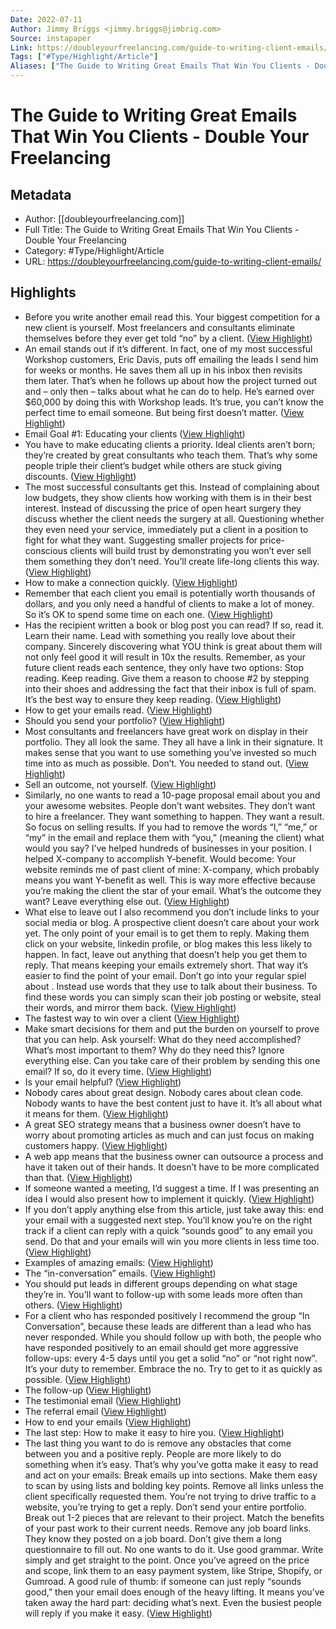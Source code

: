 ```yaml
---
Date: 2022-07-11
Author: Jimmy Briggs <jimmy.briggs@jimbrig.com>
Source: instapaper
Link: https://doubleyourfreelancing.com/guide-to-writing-client-emails/
Tags: ["#Type/Highlight/Article"]
Aliases: ["The Guide to Writing Great Emails That Win You Clients - Double Your Freelancing", "The Guide to Writing Great Emails That Win You Clients - Double Your Freelancing"]
---
```

# The Guide to Writing Great Emails That Win You Clients - Double Your Freelancing

## Metadata
- Author: [[doubleyourfreelancing.com]]
- Full Title: The Guide to Writing Great Emails That Win You Clients - Double Your Freelancing
- Category: #Type/Highlight/Article
- URL: https://doubleyourfreelancing.com/guide-to-writing-client-emails/

## Highlights
- Before you write another email read this.
  Your biggest competition for a new client is yourself. Most freelancers and consultants eliminate themselves before they ever get told “no” by a client. ([View Highlight](https://instapaper.com/read/1364271969/14671609))
- An email stands out if it’s different. In fact, one of my most successful Workshop customers, Eric Davis, puts off emailing the leads I send him for weeks or months. He saves them all up in his inbox then revisits them later.
  That’s when he follows up about how the project turned out and – only then – talks about what he can do to help. He’s earned over $60,000 by doing this with Workshop leads.
  It’s true, you can’t know the perfect time to email someone. But being first doesn’t matter. ([View Highlight](https://instapaper.com/read/1364271969/14671614))
- Email Goal #1: Educating your clients ([View Highlight](https://instapaper.com/read/1364271969/14671616))
- You have to make educating clients a priority. Ideal clients aren’t born; they’re created by great consultants who teach them. That’s why some people triple their client’s budget while others are stuck giving discounts. ([View Highlight](https://instapaper.com/read/1364271969/14671619))
- The most successful consultants get this. Instead of complaining about low budgets, they show clients how working with them is in their best interest.
  Instead of discussing the price of open heart surgery they discuss whether the client needs the surgery at all. Questioning whether they even need your service, immediately put a client in a position to fight for what they want.
  Suggesting smaller projects for price-conscious clients will build trust by demonstrating you won’t ever sell them something they don’t need. You’ll create life-long clients this way. ([View Highlight](https://instapaper.com/read/1364271969/14671621))
- How to make a connection quickly. ([View Highlight](https://instapaper.com/read/1364271969/14671622))
- Remember that each client you email is potentially worth thousands of dollars, and you only need a handful of clients to make a lot of money. So it’s OK to spend some time on each one. ([View Highlight](https://instapaper.com/read/1364271969/14671625))
- Has the recipient written a book or blog post you can read? If so, read it. Learn their name. Lead with something you really love about their company. Sincerely discovering what YOU think is great about them will not only feel good it will result in 10x the results. Remember, as your future client reads each sentence, they only have two options:
  Stop reading.
  Keep reading.
  Give them a reason to choose #2 by stepping into their shoes and addressing the fact that their inbox is full of spam. It’s the best way to ensure they keep reading. ([View Highlight](https://instapaper.com/read/1364271969/14671627))
- How to get your emails read. ([View Highlight](https://instapaper.com/read/1364271969/14671628))
- Should you send your portfolio? ([View Highlight](https://instapaper.com/read/1364271969/14671632))
- Most consultants and freelancers have great work on display in their portfolio. They all look the same. They all have a link in their signature. It makes sense that you want to use something you’ve invested so much time into as much as possible. Don’t. You needed to stand out. ([View Highlight](https://instapaper.com/read/1364271969/14671636))
- Sell an outcome, not yourself. ([View Highlight](https://instapaper.com/read/1364271969/14671638))
- Similarly, no one wants to read a 10-page proposal email about you and your awesome websites. People don’t want websites. They don’t want to hire a freelancer. They want something to happen. They want a result.
  So focus on selling results.
  If you had to remove the words “I,” “me,” or “my” in the email and replace them with “you,” (meaning the client) what would you say?
  I’ve helped hundreds of businesses in your position. I helped X-company to accomplish Y-benefit.
  Would become:
  Your website reminds me of past client of mine: X-company, which probably means you want Y-benefit as well.
  This is way more effective because you’re making the client the star of your email. What’s the outcome they want? Leave everything else out. ([View Highlight](https://instapaper.com/read/1364271969/14671641))
- What else to leave out
  I also recommend you don’t include links to your social media or blog. A prospective client doesn’t care about your work yet.
  The only point of your email is to get them to reply. Making them click on your website, linkedin profile, or blog makes this less likely to happen.
  In fact, leave out anything that doesn’t help you get them to reply. That means keeping your emails extremely short. That way it’s easier to find the point of your email.
  Don’t go into your regular spiel about <insert boring specialty>. Instead use words that they use to talk about their business. To find these words you can simply scan their job posting or website, steal their words, and mirror them back. ([View Highlight](https://instapaper.com/read/1364271969/14671644))
- The fastest way to win over a client ([View Highlight](https://instapaper.com/read/1364271969/14671645))
- Make smart decisions for them and put the burden on yourself to prove that you can help. Ask yourself:
  What do they need accomplished?
  What’s most important to them?
  Why do they need this?
  Ignore everything else. Can you take care of their problem by sending this one email? If so, do it every time. ([View Highlight](https://instapaper.com/read/1364271969/14671647))
- Is your email helpful? ([View Highlight](https://instapaper.com/read/1364271969/14671650))
- Nobody cares about great design. Nobody cares about clean code. Nobody wants to have the best content just to have it. It’s all about what it means for them. ([View Highlight](https://instapaper.com/read/1364271969/14671651))
- A great SEO strategy means that a business owner doesn’t have to worry about promoting articles as much and can just focus on making customers happy. ([View Highlight](https://instapaper.com/read/1364271969/14671653))
- A web app means that the business owner can outsource a process and have it taken out of their hands. It doesn’t have to be more complicated than that. ([View Highlight](https://instapaper.com/read/1364271969/14671654))
- If someone wanted a meeting, I’d suggest a time. If I was presenting an idea I would also present how to implement it quickly. ([View Highlight](https://instapaper.com/read/1364271969/14671658))
- If you don’t apply anything else from this article, just take away this: end your email with a suggested next step. You’ll know you’re on the right track if a client can reply with a quick “sounds good” to any email you send.
  Do that and your emails will win you more clients in less time too. ([View Highlight](https://instapaper.com/read/1364271969/14671661))
- Examples of amazing emails: ([View Highlight](https://instapaper.com/read/1364271969/14671662))
- The “in-conversation” emails. ([View Highlight](https://instapaper.com/read/1364271969/14671663))
- You should put leads in different groups depending on what stage they’re in. You’ll want to follow-up with some leads more often than others. ([View Highlight](https://instapaper.com/read/1364271969/14671665))
- For a client who has responded positively I recommend the group “In Conversation”, because these leads are different than a lead who has never responded. While you should follow up with both, the people who have responded positively to an email should get more aggressive follow-ups: every 4-5 days until you get a solid “no” or “not right now”. It’s your duty to remember. Embrace the no. Try to get to it as quickly as possible. ([View Highlight](https://instapaper.com/read/1364271969/14671667))
- The follow-up ([View Highlight](https://instapaper.com/read/1364271969/14671668))
- The testimonial email ([View Highlight](https://instapaper.com/read/1364271969/14671670))
- The referral email ([View Highlight](https://instapaper.com/read/1364271969/14671671))
- How to end your emails ([View Highlight](https://instapaper.com/read/1364271969/14671672))
- The last step: How to make it easy to hire you. ([View Highlight](https://instapaper.com/read/1364271969/14671673))
- The last thing you want to do is remove any obstacles that come between you and a positive reply. People are more likely to do something when it’s easy. That’s why you’ve gotta make it easy to read and act on your emails:
  Break emails up into sections.
  Make them easy to scan by using lists and bolding key points.
  Remove all links unless the client specifically requested them. You’re not trying to drive traffic to a website, you’re trying to get a reply.
  Don’t send your entire portfolio. Break out 1-2 pieces that are relevant to their project.
  Match the benefits of your past work to their current needs.
  Remove any job board links. They know they posted on a job board.
  Don’t give them a long questionnaire to fill out. No one wants to do it.
  Use good grammar. Write simply and get straight to the point.
  Once you’ve agreed on the price and scope, link them to an easy payment system, like Stripe, Shopify, or Gumroad.
  A good rule of thumb: if someone can just reply “sounds good,” then your email does enough of the heavy lifting.
  It means you’ve taken away the hard part: deciding what’s next. Even the busiest people will reply if you make it easy. ([View Highlight](https://instapaper.com/read/1364271969/14671676))
